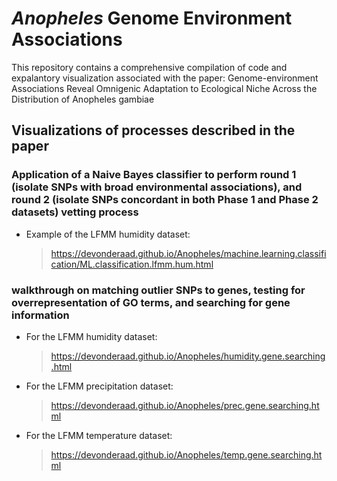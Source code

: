 *Anopheles* Genome Environment Associations 
==================================================================================

This repository contains a comprehensive compilation of code and expalantory visualization associated with the paper: Genome-environment Associations Reveal Omnigenic Adaptation to Ecological Niche Across the Distribution of Anopheles gambiae

Visualizations of processes described in the paper
------------

### Application of a Naive Bayes classifier to perform round 1 (isolate SNPs with broad environmental associations), and round 2 (isolate SNPs concordant in both Phase 1 and Phase 2 datasets) vetting process

*   Example of the LFMM humidity dataset:

    > <https://devonderaad.github.io/Anopheles/machine.learning.classification/ML.classification.lfmm.hum.html>

### walkthrough on matching outlier SNPs to genes, testing for overrepresentation of GO terms, and searching for gene information

*   For the LFMM humidity dataset:
    > <https://devonderaad.github.io/Anopheles/humidity.gene.searching.html>

*   For the LFMM precipitation dataset:
    > <https://devonderaad.github.io/Anopheles/prec.gene.searching.html>

*   For the LFMM temperature dataset:
    > <https://devonderaad.github.io/Anopheles/temp.gene.searching.html>


